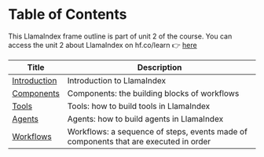 # Table of Contents

This LlamaIndex frame outline is part of unit 2 of the course. You can access the unit 2 about LlamaIndex on hf.co/learn 👉 <a href="https://hf.co/learn/agents-course/unit2/llama-index/introduction">here</a>

| Title | Description |
| --- | --- |
| [Introduction](introduction.mdx) | Introduction to LlamaIndex |
| [Components](components.mdx) | Components: the building blocks of workflows |
| [Tools](tools.mdx) | Tools: how to build tools in LlamaIndex |
| [Agents](agents.mdx) | Agents: how to build agents in LlamaIndex |
| [Workflows](workflows.mdx) | Workflows: a sequence of steps, events made of components that are executed in order |